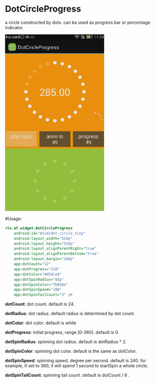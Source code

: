 # DotCircleProgress
a circle constructed by dots. can be used as progress bar or percentage indicator.

![image](https://github.com/liuxu0703/DotCircleProgress/blob/master/DotCircleDemo.gif)

#Usage:

```xml
<lx.af.widget.DotCircleProgress
    android:id="@+id/dot_circle_tiny"
    android:layout_width="55dp"
    android:layout_height="55dp"
    android:layout_alignParentRight="true"
    android:layout_alignParentBottom="true"
    android:layout_margin="10dp"
    app:dotCount="12"
    app:dotProgress="210"
    app:dotColor="#d5dce4"
    app:dotSpinRadius="8dp"
    app:dotSpinColor="7b858e"
    app:dotSpinSpeed="180"
    app:dotSpinTailCount="3" />
```

 **dotCount**:
 dot count. default is 24.

 **dotRadius**:
 dot radius. default radius is determined by dot count.

 **dotColor**:
 dot color. default is white

 **dotProgress**:
 initial progress, range [0-360]. default is 0.

 **dotSpinRadius**:
 spinning dot radius. default is dotRadius * 2.

 **dotSpinColor**:
 spinning dot color. default is the same as dotColor.

 **dotSpinSpeed**:
 spinning speed, degree per second. default is 240. for example, if set to 360, it will spend 1 second to startSpin a whole circle.

 **dotSpinTailCount**:
 spinning tail count. default is dotCount / 6 .